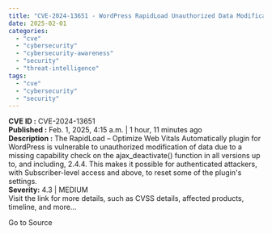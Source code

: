 ```yaml
---
title: "CVE-2024-13651 - WordPress RapidLoad Unauthorized Data Modification Remote Code Execution Vulnerability"
date: 2025-02-01
categories: 
  - "cve"
  - "cybersecurity"
  - "cybersecurity-awareness"
  - "security"
  - "threat-intelligence"
tags: 
  - "cve"
  - "cybersecurity"
  - "security"
---
```


**CVE ID :** CVE-2024-13651  
**Published :** Feb. 1, 2025, 4:15 a.m. | 1 hour, 11 minutes ago  
**Description :** The RapidLoad – Optimize Web Vitals Automatically plugin for WordPress is vulnerable to unauthorized modification of data due to a missing capability check on the ajax\_deactivate() function in all versions up to, and including, 2.4.4. This makes it possible for authenticated attackers, with Subscriber-level access and above, to reset some of the plugin's settings.  
**Severity:** 4.3 | MEDIUM  
Visit the link for more details, such as CVSS details, affected products, timeline, and more...

Go to Source
